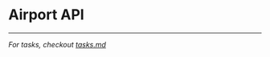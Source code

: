 # Airport API

<!-- My thought process and decisions goes here -->

---
_For tasks, checkout [tasks.md](tasks.md)_

